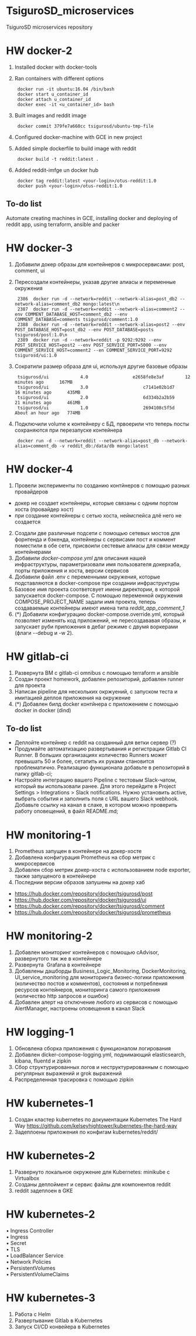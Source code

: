 # TsiguroSD_microservices
TsiguroSD microservices repository

# HW docker-2

1) Installed docker with docker-tools
2) Ran containers with different options  

        docker run -it ubuntu:16.04 /bin/bash
        docker start u_container_id
        docker attach u_container_id
        docker exec -it <u_container_id> bash

3) Built images and reddit image

        docker commit 379fe7a660cc tsigurosd/ubuntu-tmp-file

4) Configured docker-machine with GCE in new project  
5) Added simple dockerfile to build image with reddit

        docker build -t reddit:latest .
6) Added reddit-imfge un docker hub

        docker tag reddit:latest <your-login>/otus-reddit:1.0
        docker push <your-login>/otus-reddit:1.0

## To-do list

Automate creating machines in GCE, installing docker and deploying of reddit app, using terraform, ansible and packer

# HW docker-3

1) Добавили докер образы для контейнеров с микросервисами: post, comment, ui

2) Пересоздали контейнеры, указав другие алиасы и переменные окружения


        2386  docker run -d --network=reddit --network-alias=post_db2 --network-alias=comment_db2 mongo:latest\n
        2387  docker run -d --network=reddit --network-alias=comment2 --env COMMENT_DATABASE_HOST=comment_db2 --env COMMENT_DATABASE=comments tsigurosd/comment:1.0
        2388  docker run -d --network=reddit --network-alias=post2 --env POST_DATABASE_HOST=post_db2 --env POST_DATABASE=posts tsigurosd/post:1.0\n
        2389  docker run -d --network=reddit -p 9292:9292 --env POST_SERVICE_HOST=post2 --env POST_SERVICE_PORT=5000 --env COMMENT_SERVICE_HOST=comment2 --en COMMENT_SERVICE_PORT=9292 tsigurosd/ui:1.0

3) Сократили размер образа для ui, используя другие базовые образы

        tsigurosd/ui            4.0                 e2658fe8e3af        12 minutes ago      167MB
        tsigurosd/ui            3.0                     c7141e02b1d7        16 minutes ago      435MB
        tsigurosd/ui            2.0                     6d334b2a2b59        21 minutes ago      461MB
        tsigurosd/ui            1.0                     2694108c5f5d        About an hour ago   774MB

4) Подключили volume к контейнеру с БД, првоерили что теперь посты сохраняются при перезапуске контейнера  

        docker run -d --network=reddit --network-alias=post_db --network-alias=comment_db -v reddit_db:/data/db mongo:latest

# HW docker-4

1) Провели эксперименты по созданию контйнеров с помощью разных провайдеров  
  - докер не создает контейнеры, которые связаны с одним портом хоста (провайдер хост)
  - при создание контейнеры с сетью хоста, неймспейса длё него не создается
2) Создали две различные подсети с помощью сетевых мостов для форнтенда и бэкенда, контейнеры с сервисами пост и коммент поместили в обе сети, присвоили сестевые алиасы для связи между контейнерами
3) Добавили *docker-compose.yml* для описания нашей инфраструктуры, параметризовали имя пользователя докерхаба, порты приложения и хоста, версии сервисов
5) Добавили файл .env с переменными окружения, которые подставляются в docker-compose при создании инфраструктуры
6) Базовое имя проекта соответсвует имени директории, в которой запускается docker-compose. С помощью переменной окружения COMPOSE_PROJECT_NAME задали имя проекта, теперь создаваемые контейнеры имеют имена типа *reddit_app_comment_1*
7) (*) Добавили конфигурацию docker-compose.override.yml, который позволяет изменять код приложений, не пересоздававая образы, и запускает руби приложения в дебаг режиме с двумя воркерами (флаги --debug и -w 2).

# HW gitlab-ci

1) Развернута ВМ с gitlab-ci omnibus с помощью terraform и ansible
2) Создан проект homework, добавлен репозиторий, добавлен runner для проекта
3) Написан pipeline для нескольких окржуений, с запуском теста и имитацией деплоя приложения на окружение
4) (*) Добавлен билд docker контйнера с приложением с помощью docker in docker (dind)

## To-do list
- Деплойте контейнер с reddit на созданный для
ветки сервер (?)
- Продумайте автоматизацию развертывания и регистрации
Gitlab CI Runner. В больших организациях количество Runners
может превышать 50 и более, сетапить их руками становится
проблематично.
Реализацию функционала добавьте в репозиторий в папку
gitlab-ci;
- Настройте интеграцию вашего Pipeline с тестовым Slack-чатом,
который вы использовали ранее. Для этого перейдите в Project
Settings > Integrations > Slack notifications. Нужно установить
active, выбрать события и заполнить поля с URL вашего Slack
webhook.
Добавьте ссылку на канал в слаке, в котором можно проверить
работу оповещений, в файл README.md;

# HW monitoring-1

1) Prometheus запущен в контейнере на докер-хосте
2) Добавлена конфигурация Prometheus на сбор метрик с микросервисов
3) Добавлен сбор метрик докер-хоста с использованием node exporter, также запущеного в контейнере
4) Последнии версии образов запушены на докер хаб
 - https://hub.docker.com/repository/docker/tsigurosd/post
 - https://hub.docker.com/repository/docker/tsigurosd/ui
 - https://hub.docker.com/repository/docker/tsigurosd/comment
 - https://hub.docker.com/repository/docker/tsigurosd/prometheus

# HW monitoring-2

1) Добавлен мониторинг контейнеров с помощью cAdvisor, развернутого так же в контейнере
2) Развернута  Grafana в контейнере
3) Добавлены дашборды Business_Logic_Monitoring, DockerMonitoring, UI_service_monitoring для мониторинга бизнес-логики приложения (количество постов и комментов), состояния и потребления ресурсов контейнеров, мониторинга самого приложения (количество http запросов и ошибок)
4) Добавлен алерт на отключение любого из сервисов с помощью AlertManager, настроены оповещения в канал Slack

# HW logging-1

1) Обновлена сборка приложения с функционалом логирования
2) Добавлен dicker-compose-logging.yml, поднимающий elasticsearch, kibana, fluentd и zipkin
3) Сбор структурированных логов и неструктурированным с помощью регулярных выражений и grok выражений
4) Распределенная трасировка с помощью  zipkin

# HW kubernetes-1

1) Создан кластер kubernetes по документации Kubernetes The Hard Way https://github.com/kelseyhightower/kubernetes-the-hard-way
2) Задеплоены приложения по конфигам kubernetes/reddit/

# HW kubernetes-2

1) Развернуто локальное окружение для Kubernetes: minikube с Virtualbox
2) Созданы деплоймент и сервис файлы для компонентов reddit
3) reddit задеплоен в GKE

# HW kubernetes-2

• Ingress Controller  
• Ingress  
• Secret  
• TLS  
• LoadBalancer Service  
• Network Policies  
• PersistentVolumes  
• PersistentVolumeClaims  

# HW kubernetes-3

1) Работа с Helm
2) Развертывание Gitlab в Kubernetes
3) Запуск CI/CD конвейера в Kubernetes
